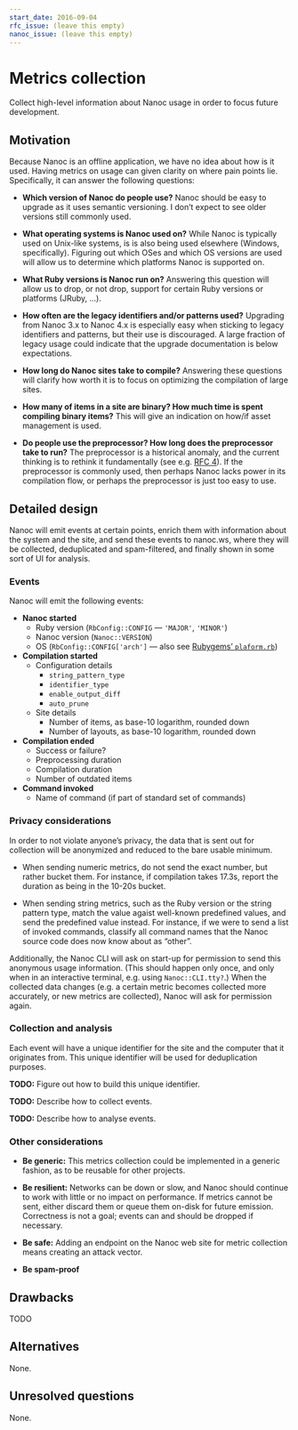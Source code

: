 ```yaml
---
start_date: 2016-09-04
rfc_issue: (leave this empty)
nanoc_issue: (leave this empty)
---
```


# Metrics collection

Collect high-level information about Nanoc usage in order to focus future development.

## Motivation

Because Nanoc is an offline application, we have no idea about how is it used. Having metrics on usage can given  clarity on where pain points lie. Specifically, it can answer the following questions:

* **Which version of Nanoc do people use?** Nanoc should be easy to upgrade as it uses semantic versioning. I don’t expect to see older versions still commonly used.

* **What operating systems is Nanoc used on?** While Nanoc is typically used on Unix-like systems, is is also being used elsewhere (Windows, specifically). Figuring out which OSes and which OS versions are used will allow us to determine which platforms Nanoc is supported on.

* **What Ruby versions is Nanoc run on?** Answering this question will allow us to drop, or not drop, support for certain Ruby versions or platforms (JRuby, …).

* **How often are the legacy identifiers and/or patterns used?** Upgrading from Nanoc 3.x to Nanoc 4.x is especially easy when sticking to legacy identifiers and patterns, but their use is discouraged. A large fraction of legacy usage could indicate that the upgrade documentation is below expectations.

* **How long do Nanoc sites take to compile?** Answering these questions will clarify how worth it is to focus on optimizing the compilation of large sites.

* **How many of items in a site are binary? How much time is spent compiling binary items?** This will give an indication on how/if asset management is used.

* **Do people use the preprocessor? How long does the preprocessor take to run?** The preprocessor is a historical anomaly, and the current thinking is to rethink it fundamentally (see e.g. [RFC 4](https://github.com/nanoc/rfcs/pull/4)). If the preprocessor is commonly used, then perhaps Nanoc lacks power in its compilation flow, or perhaps the preprocessor is just too easy to use.

## Detailed design

Nanoc will emit events at certain points, enrich them with information about the system and the site, and send these events to nanoc.ws, where they will be collected, deduplicated and spam-filtered, and finally shown in some sort of UI for analysis.

### Events

Nanoc will emit the following events:

* **Nanoc started**
  * Ruby version (`RbConfig::CONFIG` — `'MAJOR'`, `'MINOR'`)
  * Nanoc version (`Nanoc::VERSION`)
  * OS (`RbConfig::CONFIG['arch']` — also see [Rubygems’ `plaform.rb`](https://github.com/rubygems/rubygems/blob/v2.6.3/lib/rubygems/platform.rb#L19-L112))
* **Compilation started**
  * Configuration details
    * `string_pattern_type`
    * `identifier_type`
    * `enable_output_diff`
    * `auto_prune`
  * Site details
    * Number of items, as base-10 logarithm, rounded down
    * Number of layouts, as base-10 logarithm, rounded down
* **Compilation ended**
  * Success or failure?
  * Preprocessing duration
  * Compilation duration
  * Number of outdated items
* **Command invoked**
  * Name of command (if part of standard set of commands)

### Privacy considerations

In order to not violate anyone’s privacy, the data that is sent out for collection will be anonymized and reduced to the bare usable minimum.

* When sending numeric metrics, do not send the exact number, but rather bucket them. For instance, if compilation takes 17.3s, report the duration as being in the 10-20s bucket.

* When sending string metrics, such as the Ruby version or the string pattern type, match the value agaist well-known predefined values, and send the predefined value instead. For instance, if we were to send a list of invoked commands, classify all command names that the Nanoc source code does now know about as “other”.

Additionally, the Nanoc CLI will ask on start-up for permission to send this anonymous usage information. (This should happen only once, and only when in an interactive terminal, e.g. using `Nanoc::CLI.tty?`.) When the collected data changes (e.g. a certain metric becomes collected more accurately, or new metrics are collected), Nanoc will ask for permission again.

### Collection and analysis

Each event will have a unique identifier for the site and the computer that it originates from. This unique identifier will be used for deduplication purposes.

**TODO:** Figure out how to build this unique identifier.

**TODO:** Describe how to collect events.

**TODO:** Describe how to analyse events.

### Other considerations

* **Be generic:** This metrics collection could be implemented in a generic fashion, as to be reusable for other projects.

* **Be resilient:** Networks can be down or slow, and Nanoc should continue to work with little or no impact on performance. If metrics cannot be sent, either discard them or queue them on-disk for future emission. Correctness is not a goal; events can and should be dropped if necessary.

* **Be safe:** Adding an endpoint on the Nanoc web site for metric collection means creating an attack vector.

* **Be spam-proof**

## Drawbacks

TODO

## Alternatives

None.

## Unresolved questions

None.
